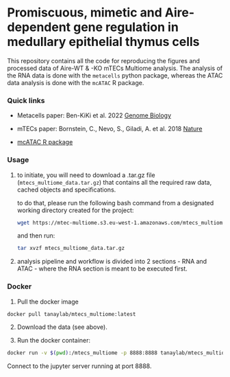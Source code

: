 # Promiscuous, mimetic and Aire-dependent gene regulation in medullary epithelial thymus cells
This repository contains all the code for reproducing the figures and processed data of Aire-WT & -KO mTECs Multiome analysis. 
The analysis of the RNA data is done with the `metacells` python package, whereas the ATAC data analysis is done with the `mcATAC` R package.

### Quick links

- Metacells paper: Ben-KiKi et al. 2022 [Genome Biology](https://doi.org/10.1186/s13059-022-02667-1)

- mTECs paper: Bornstein, C., Nevo, S., Giladi, A. et al. 2018 [Nature](https://doi.org/10.1038/s41586-018-0346-1)

- [mcATAC R package](https://github.com/tanaylab/mcATAC) 

### Usage
1. to initiate, you will need to download a .tar.gz file (`mtecs_multiome_data.tar.gz`) that contains all the required raw data, cached objects and specifications.

   to do that, please run the following bash command from a designated working directory created for the project:
   ``` bash
   wget https://mtec-multiome.s3.eu-west-1.amazonaws.com/mtecs_multiome_data.tar.gz
   ```
   
   and then run:
   ``` bash
   tar xvzf mtecs_multiome_data.tar.gz
   ```

2. analysis pipeline and workflow is divided into 2 sections - RNA and ATAC - where the RNA section is meant to be executed first.

### Docker 

1. Pull the docker image

```bash
docker pull tanaylab/mtecs_multiome:latest
```

2. Download the data (see above).

3. Run the docker container:

```bash
docker run -v $(pwd):/mtecs_multiome -p 8888:8888 tanaylab/mtecs_multiome:latest
```

Connect to the jupyter server running at port 8888.

